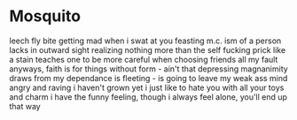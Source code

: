 # Mosquito

leech
fly bite getting mad when i swat at you feasting
m.c. ism of a person lacks in outward sight
realizing nothing more than the self
fucking prick
like a stain teaches one to be more careful
when choosing friends
all my fault anyways, faith is for things without form - ain't that depressing
magnanimity draws from my dependance is fleeting - is going to leave my weak ass mind angry and raving
i haven't grown yet
i just like to hate you
with all your toys and charm
i have the funny feeling, though i always feel alone, you'll end up that way
